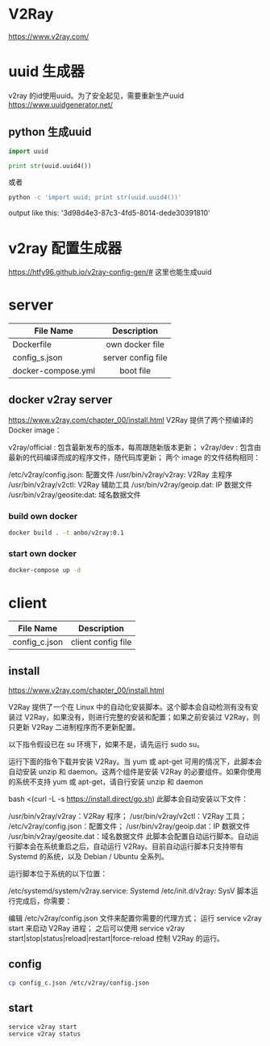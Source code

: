 
# V2Ray
https://www.v2ray.com/

# uuid 生成器
v2ray 的id使用uuid。为了安全起见，需要重新生产uuid
https://www.uuidgenerator.net/

## python 生成uuid
``` py
import uuid

print str(uuid.uuid4())
```

或者
``` bash
python -c 'import uuid; print str(uuid.uuid4())'
```

output like this:
'3d98d4e3-87c3-4fd5-8014-dede30391810'

# v2ray 配置生成器
https://htfy96.github.io/v2ray-config-gen/#
这里也能生成uuid

# server
| File Name          | Description        |
| -                  | :-:                |
| Dockerfile         | own docker file    |
| config_s.json      | server config file |
| docker-compose.yml | boot file          |

## docker v2ray server
https://www.v2ray.com/chapter_00/install.html
V2Ray 提供了两个预编译的 Docker image：

v2ray/official : 包含最新发布的版本，每周跟随新版本更新；
v2ray/dev : 包含由最新的代码编译而成的程序文件，随代码库更新；
两个 image 的文件结构相同：

/etc/v2ray/config.json: 配置文件
/usr/bin/v2ray/v2ray: V2Ray 主程序
/usr/bin/v2ray/v2ctl: V2Ray 辅助工具
/usr/bin/v2ray/geoip.dat: IP 数据文件
/usr/bin/v2ray/geosite:dat: 域名数据文件

### build own docker
``` bash
docker build . -t anbo/v2ray:0.1
```

### start own docker
``` bash
docker-compose up -d
```

# client
| File Name          | Description        |
| -                  | :-:                |
| config_c.json      | client config file |

## install
https://www.v2ray.com/chapter_00/install.html

V2Ray 提供了一个在 Linux 中的自动化安装脚本。这个脚本会自动检测有没有安装过 V2Ray，如果没有，则进行完整的安装和配置；如果之前安装过 V2Ray，则只更新 V2Ray 二进制程序而不更新配置。

以下指令假设已在 su 环境下，如果不是，请先运行 sudo su。

运行下面的指令下载并安装 V2Ray。当 yum 或 apt-get 可用的情况下，此脚本会自动安装 unzip 和 daemon。这两个组件是安装 V2Ray 的必要组件。如果你使用的系统不支持 yum 或 apt-get，请自行安装 unzip 和 daemon

bash <(curl -L -s https://install.direct/go.sh)
此脚本会自动安装以下文件：

/usr/bin/v2ray/v2ray：V2Ray 程序；
/usr/bin/v2ray/v2ctl：V2Ray 工具；
/etc/v2ray/config.json：配置文件；
/usr/bin/v2ray/geoip.dat：IP 数据文件
/usr/bin/v2ray/geosite.dat：域名数据文件
此脚本会配置自动运行脚本。自动运行脚本会在系统重启之后，自动运行 V2Ray。目前自动运行脚本只支持带有 Systemd 的系统，以及 Debian / Ubuntu 全系列。

运行脚本位于系统的以下位置：

/etc/systemd/system/v2ray.service: Systemd
/etc/init.d/v2ray: SysV
脚本运行完成后，你需要：

编辑 /etc/v2ray/config.json 文件来配置你需要的代理方式；
运行 service v2ray start 来启动 V2Ray 进程；
之后可以使用 service v2ray start|stop|status|reload|restart|force-reload 控制 V2Ray 的运行。

## config
``` bash
cp config_c.json /etc/v2ray/config.json
```

## start
``` bash
service v2ray start
service v2ray status
```
